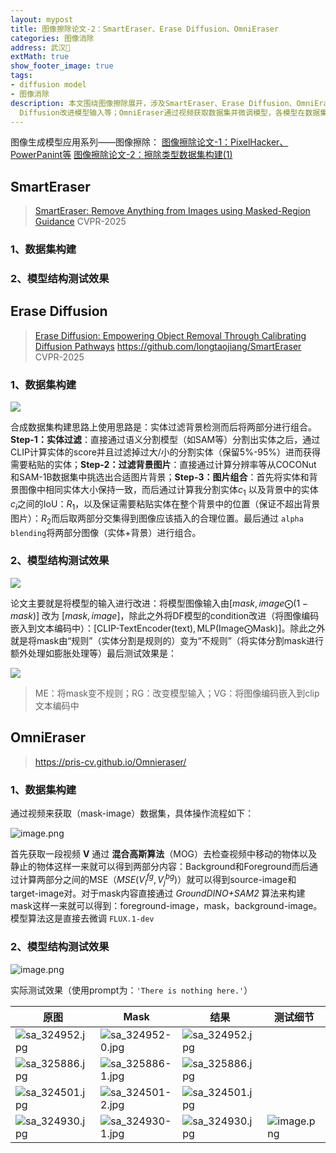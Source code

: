 ```yaml
---
layout: mypost
title: 图像擦除论文-2：SmartEraser、Erase Diffusion、OmniEraser
categories: 图像消除
address: 武汉🏯
extMath: true
show_footer_image: true
tags:
- diffusion model
- 图像消除
description: 本文围绕图像擦除展开，涉及SmartEraser、Erase Diffusion、OmniEraser等模型。SmartEraser有合成数据集构建步骤；Erase
  Diffusion改进模型输入等；OmniEraser通过视频获取数据集并微调模型，各模型在数据集构建与模型结构上有不同改进及测试情况。
---
```


图像生成模型应用系列——图像擦除：
[图像擦除论文-1：PixelHacker、PowerPanint等](https://www.big-yellow-j.top/posts/2025/06/11/ImageEraser1.html)
[图像擦除论文-2：擦除类型数据集构建(1)](https://www.big-yellow-j.top/posts/2025/06/26/ImageEraser2.html)

## SmartEraser
> [SmartEraser: Remove Anything from Images using Masked-Region Guidance](https://openaccess.thecvf.com/content/CVPR2025/papers/Jiang_SmartEraser_Remove_Anything_from_Images_using_Masked-Region_Guidance_CVPR_2025_paper.pdf)
> CVPR-2025

### 1、数据集构建

### 2、模型结构测试效果

## Erase Diffusion
> [Erase Diffusion: Empowering Object Removal Through Calibrating Diffusion Pathways](https://openaccess.thecvf.com/content/CVPR2025/papers/Liu_Erase_Diffusion_Empowering_Object_Removal_Through_Calibrating_Diffusion_Pathways_CVPR_2025_paper.pdf)
> https://github.com/longtaojiang/SmartEraser
> CVPR-2025

### 1、数据集构建

![](https://s2.loli.net/2025/06/28/7ojzDsGYEHKc3XC.webp)

合成数据集构建思路上使用思路是：实体过滤背景检测而后将两部分进行组合。**Step-1：实体过滤**：直接通过语义分割模型（如SAM等）分割出实体之后，通过CLIP计算实体的score并且过滤掉过大/小的分割实体（保留5%-95%）进而获得需要粘贴的实体；**Step-2：过滤背景图片**：直接通过计算分辨率等从COCONut 和SAM-1B数据集中挑选出合适图片背景；**Step-3：图片组合**：首先将实体和背景图像中相同实体大小保持一致，而后通过计算我分割实体$c_1$ 以及背景中的实体 $c_i$之间的IoU：$R_1$，以及保证需要粘贴实体在整个背景中的位置（保证不超出背景图片）：$R_2$而后取两部分交集得到图像应该插入的合理位置。最后通过 `alpha blending`将两部分图像（实体+背景）进行组合。

### 2、模型结构测试效果
![](https://s2.loli.net/2025/06/28/1Wv6XI9bD87UTBs.webp)

论文主要就是将模型的输入进行改进：将模型图像输入由$[mask, image\bigodot (1-mask)]$ 改为 $[mask, image]$，除此之外将DF模型的condition改进（将图像编码嵌入到文本编码中）：$[\text{CLIP-TextEncoder(text)}, \text{MLP}(\text{Image}\bigodot \text{Mask})]$。除此之外就是将mask由“规则”（实体分割是规则的）变为“不规则”（将实体分割mask进行额外处理如膨胀处理等）最后测试效果是：

![](https://s2.loli.net/2025/06/28/G8HOtWoB1bhYEqP.webp)
> ME：将mask变不规则；RG：改变模型输入；VG：将图像编码嵌入到clip文本编码中

## OmniEraser
> https://pris-cv.github.io/Omnieraser/

### 1、数据集构建
通过视频来获取（mask-image）数据集，具体操作流程如下：

![image.png](https://s2.loli.net/2025/06/26/LYclhNt4WmgRJpz.webp)

首先获取一段视频 $\mathbf{V}$ 通过 **混合高斯算法**（MOG）去检查视频中移动的物体以及静止的物体这样一来就可以得到两部分内容：Background和Foreground而后通过计算两部分之间的MSE（$MSE(V_i^{fg}, V_j^{bg})$）就可以得到source-image和 target-image对。对于mask内容直接通过 *GroundDINO+SAM2* 算法来构建mask这样一来就可以得到：foreground-image，mask，background-image。模型算法这是直接去微调 `FLUX.1-dev`

### 2、模型结构测试效果
![image.png](https://s2.loli.net/2025/06/26/tcIhCEDeuGf3UXv.webp)

实际测试效果（使用prompt为：`'There is nothing here.'`）

| 原图 | Mask | 结果 | 测试细节 |
|-----|------|------|--------|
|![sa_324952.jpg](https://s2.loli.net/2025/06/26/znSUtwamOk9r47I.webp)|![sa_324952-0.jpg](https://s2.loli.net/2025/06/26/QXdWSb46FREakVN.webp) |![sa_324952.jpg](https://s2.loli.net/2025/06/26/7pdgqO45CbDhluw.webp) | |
|![sa_325886.jpg](https://s2.loli.net/2025/06/26/Bw4D9pEi7McULbv.webp)|![sa_325886-1.jpg](https://s2.loli.net/2025/06/26/P8mKbFdTqxZ19Yn.webp) |![sa_325886.jpg](https://s2.loli.net/2025/06/26/89qmPaIY3tW1uUv.webp) | |
|![sa_324501.jpg](https://s2.loli.net/2025/06/26/kxZjsRLSvpX96ne.webp)|![sa_324501-2.jpg](https://s2.loli.net/2025/06/26/bHMSowgfXm4sqO5.webp) |![sa_324501.jpg](https://s2.loli.net/2025/06/26/GV9n6u1As3ZoqkJ.webp) | |
|![sa_324930.jpg](https://s2.loli.net/2025/06/26/SA8rRFMc4Zjlp21.webp)|![sa_324930-1.jpg](https://s2.loli.net/2025/06/26/fQdXwRUCg5JVjs6.webp) |![sa_324930.jpg](https://s2.loli.net/2025/06/26/Npr6tT9A75gwcY4.webp) |![image.png](https://s2.loli.net/2025/06/26/xfBuX4RniAj7Z2D.webp)|